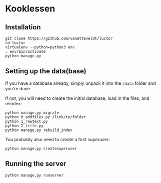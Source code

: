 Kooklessen
===

Installation
---

```{sh}
git clone https://github.com/vanatteveldt/luctor
cd luctor
virtualenv --python=python3 env
. env/bin/activate
python manage.py
```

Setting up the data(base)
---

If you have a database already, simply unpack it into the `/data` folder and you're done

If not, you will need to create the initial database, load in the files, and reindex:

```{sh}
python manage.py migrate
python 0_addfiles.py /link/to/folder
python 1_rawtext.py
python 2_title.py
python manage.py rebuild_index
```

You probably also need to create a first superuser:

```{sh}
python manage.py createsuperuser
```

Running the server
---

```{sh}
python manage.py runserver
```
